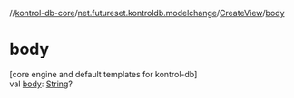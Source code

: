 //[kontrol-db-core](../../../index.md)/[net.futureset.kontroldb.modelchange](../index.md)/[CreateView](index.md)/[body](body.md)

# body

[core engine and default templates for kontrol-db]\
val [body](body.md): [String](https://kotlinlang.org/api/latest/jvm/stdlib/kotlin/-string/index.html)?
